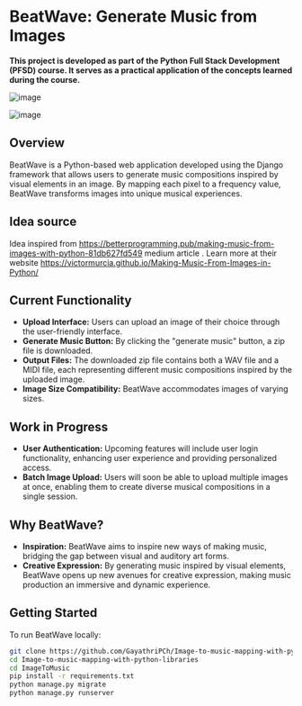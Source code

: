 # BeatWave: Generate Music from Images

**This project is developed as part of the Python Full Stack Development (PFSD) course. It serves as a practical application of the concepts learned during the course.**

![image](https://github.com/GayathriPCh/Image-to-music-mapping-with-python-libraries/assets/132088009/7d54a9f7-db1d-42cb-8521-740d528d2dbb)

![image](https://github.com/GayathriPCh/Image-to-music-mapping-with-python-libraries/assets/132088009/50d0a40b-ab20-405d-aa4d-f550c051ba71)



## Overview

BeatWave is a Python-based web application developed using the Django framework that allows users to generate music compositions inspired by visual elements in an image. By mapping each pixel to a frequency value, BeatWave transforms images into unique musical experiences.

## Idea source
Idea inspired from https://betterprogramming.pub/making-music-from-images-with-python-81db627fd549 medium article . Learn more at their website https://victormurcia.github.io/Making-Music-From-Images-in-Python/

## Current Functionality

- **Upload Interface:** Users can upload an image of their choice through the user-friendly interface.
- **Generate Music Button:** By clicking the "generate music" button, a zip file is downloaded.
- **Output Files:** The downloaded zip file contains both a WAV file and a MIDI file, each representing different music compositions inspired by the uploaded image.
- **Image Size Compatibility:** BeatWave accommodates images of varying sizes.

## Work in Progress

- **User Authentication:** Upcoming features will include user login functionality, enhancing user experience and providing personalized access.
- **Batch Image Upload:** Users will soon be able to upload multiple images at once, enabling them to create diverse musical compositions in a single session.

## Why BeatWave?

- **Inspiration:** BeatWave aims to inspire new ways of making music, bridging the gap between visual and auditory art forms.
- **Creative Expression:** By generating music inspired by visual elements, BeatWave opens up new avenues for creative expression, making music production an immersive and dynamic experience.

## Getting Started

To run BeatWave locally:

```bash
git clone https://github.com/GayathriPCh/Image-to-music-mapping-with-python-libraries.git
cd Image-to-music-mapping-with-python-libraries
cd ImageToMusic
pip install -r requirements.txt
python manage.py migrate
python manage.py runserver
